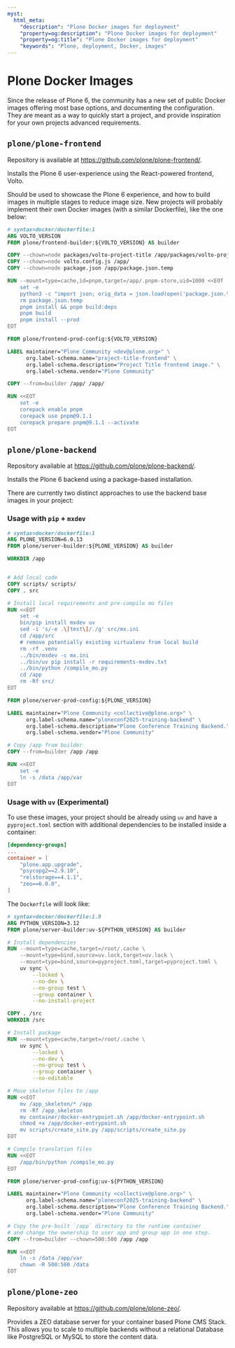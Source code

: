 ```yaml
---
myst:
  html_meta:
    "description": "Plone Docker images for deployment"
    "property=og:description": "Plone Docker images for deployment"
    "property=og:title": "Plone Docker images for deployment"
    "keywords": "Plone, deployment, Docker, images"
---
```


# Plone Docker Images

Since the release of Plone 6, the community has a new set of public Docker images offering most base options, and documenting the configuration. They are meant as a way to quickly start a project, and provide inspiration for your own projects advanced requirements.

## `plone/plone-frontend`

Repository is available at https://github.com/plone/plone-frontend/.

Installs the Plone 6 user-experience using the React-powered frontend, Volto.

Should be used to showcase the Plone 6 experience, and how to build images in multiple stages to reduce image size. New projects will probably implement their own Docker images (with a similar Dockerfile), like the one below:

```Dockerfile
# syntax=docker/dockerfile:1
ARG VOLTO_VERSION
FROM plone/frontend-builder:${VOLTO_VERSION} AS builder

COPY --chown=node packages/volto-project-title /app/packages/volto-project-title
COPY --chown=node volto.config.js /app/
COPY --chown=node package.json /app/package.json.temp

RUN --mount=type=cache,id=pnpm,target=/app/.pnpm-store,uid=1000 <<EOT
    set -e
    python3 -c "import json; orig_data = json.load(open('package.json.temp')); orig_deps = orig_data['dependencies']; data = json.load(open('package.json')); data['dependencies'].update(orig_deps); json.dump(data, open('package.json', 'w'), indent=2)"
    rm package.json.temp
    pnpm install && pnpm build:deps
    pnpm build
    pnpm install --prod
EOT

FROM plone/frontend-prod-config:${VOLTO_VERSION}

LABEL maintainer="Plone Community <dev@plone.org>" \
      org.label-schema.name="project-title-frontend" \
      org.label-schema.description="Project Title frontend image." \
      org.label-schema.vendor="Plone Community"

COPY --from=builder /app/ /app/

RUN <<EOT
    set -e
    corepack enable pnpm
    corepack use pnpm@9.1.1
    corepack prepare pnpm@9.1.1 --activate
EOT
```

## `plone/plone-backend`

Repository available at https://github.com/plone/plone-backend/.

Installs the Plone 6 backend using a package-based installation.

There are currently two distinct approaches to use the backend base images in your project:

### Usage with `pip` + `mxdev`

```Dockerfile
# syntax=docker/dockerfile:1
ARG PLONE_VERSION=6.0.13
FROM plone/server-builder:${PLONE_VERSION} AS builder

WORKDIR /app


# Add local code
COPY scripts/ scripts/
COPY . src

# Install local requirements and pre-compile mo files
RUN <<EOT
    set -e
    bin/pip install mxdev uv
    sed -i 's/-e .\[test\]/./g' src/mx.ini
    cd /app/src
    # remove potentially existing virtualenv from local build
    rm -rf .venv
    ../bin/mxdev -c mx.ini
    ../bin/uv pip install -r requirements-mxdev.txt
    ../bin/python /compile_mo.py
    cd /app
    rm -Rf src/
EOT

FROM plone/server-prod-config:${PLONE_VERSION}

LABEL maintainer="Plone Community <collective@plone.org>" \
      org.label-schema.name="ploneconf2025-training-backend" \
      org.label-schema.description="Plone Conference Training Backend." \
      org.label-schema.vendor="Plone Community"

# Copy /app from builder
COPY --from=builder /app /app

RUN <<EOT
    set -e
    ln -s /data /app/var
EOT
```

### Usage with `uv` (Experimental)

To use these images, your project should be already using `uv` and have a `pyproject.toml` section with additional dependencies to be installed inside a container:

```toml
[dependency-groups]
...
container = [
    "plone.app.upgrade",
    "psycopg2==2.9.10",
    "relstorage==4.1.1",
    "zeo==6.0.0",
]
```

The `Dockerfile` will look like:

```Dockerfile
# syntax=docker/dockerfile:1.9
ARG PYTHON_VERSION=3.12
FROM plone/server-builder:uv-${PYTHON_VERSION} AS builder

# Install dependencies
RUN --mount=type=cache,target=/root/.cache \
    --mount=type=bind,source=uv.lock,target=uv.lock \
    --mount=type=bind,source=pyproject.toml,target=pyproject.toml \
    uv sync \
        --locked \
        --no-dev \
        --no-group test \
        --group container \
        --no-install-project

COPY . /src
WORKDIR /src

# Install package
RUN --mount=type=cache,target=/root/.cache \
    uv sync \
        --locked \
        --no-dev \
        --no-group test \
        --group container \
        --no-editable

# Move skeleton files to /app
RUN <<EOT
    mv /app_skeleton/* /app
    rm -Rf /app_skeleton
    mv container/docker-entrypoint.sh /app/docker-entrypoint.sh
    chmod +x /app/docker-entrypoint.sh
    mv scripts/create_site.py /app/scripts/create_site.py
EOT

# Compile translation files
RUN <<EOT
    /app/bin/python /compile_mo.py
EOT

FROM plone/server-prod-config:uv-${PYTHON_VERSION}

LABEL maintainer="Plone Community <collective@plone.org>" \
      org.label-schema.name="ploneconf2025-training-backend" \
      org.label-schema.description="Plone Conference Training Backend." \
      org.label-schema.vendor="Plone Community"

# Copy the pre-built `/app` directory to the runtime container
# and change the ownership to user app and group app in one step.
COPY --from=builder --chown=500:500 /app /app

RUN <<EOT
    ln -s /data /app/var
    chown -R 500:500 /data
EOT
```


## `plone/plone-zeo`

Repository available at https://github.com/plone/plone-zeo/.

Provides a ZEO database server for your container based Plone CMS Stack. This allows you to scale to multiple backends without a relational Database like PostgreSQL or MySQL to store the content data.
